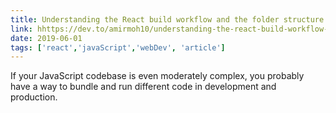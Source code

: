 ```yaml
---
title: Understanding the React build workflow and the folder structure
link: hhttps://dev.to/amirmoh10/understanding-the-react-build-workflow-and-the-folder-structure-3hlc
date: 2019-06-01
tags: ['react','javaScript','webDev', 'article']
---
```


If your JavaScript codebase is even moderately complex, you probably have a way to bundle and run different code in development and production.
